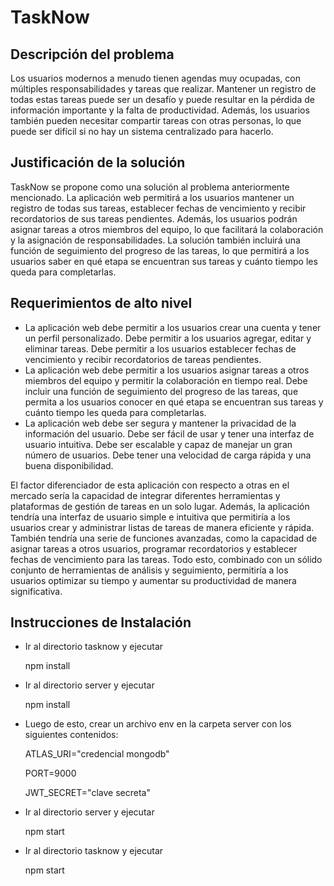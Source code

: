 # TaskNow

## Descripción del problema

Los usuarios modernos a menudo tienen agendas muy ocupadas, con múltiples responsabilidades
y tareas que realizar. Mantener un registro de todas estas tareas puede ser un desafío y puede
resultar en la pérdida de información importante y la falta de productividad. Además, los usuarios
también pueden necesitar compartir tareas con otras personas, lo que puede ser difícil si no hay un
sistema centralizado para hacerlo.
## Justificación de la solución
TaskNow se propone como una solución al problema anteriormente mencionado. La aplicación web
permitirá a los usuarios mantener un registro de todas sus tareas, establecer fechas de vencimiento
y recibir recordatorios de sus tareas pendientes. Además, los usuarios podrán asignar tareas a otros
miembros del equipo, lo que facilitará la colaboración y la asignación de responsabilidades. La
solución también incluirá una función de seguimiento del progreso de las tareas, lo que permitirá a
los usuarios saber en qué etapa se encuentran sus tareas y cuánto tiempo les queda para
completarlas.
## Requerimientos de alto nivel
- La aplicación web debe permitir a los usuarios crear una cuenta y tener un perfil
personalizado. Debe permitir a los usuarios agregar, editar y eliminar tareas. Debe permitir
a los usuarios establecer fechas de vencimiento y recibir recordatorios de tareas
pendientes.
- La aplicación web debe permitir a los usuarios asignar tareas a otros miembros del equipo
y permitir la colaboración en tiempo real. Debe incluir una función de seguimiento del
progreso de las tareas, que permita a los usuarios conocer en qué etapa se encuentran sus
tareas y cuánto tiempo les queda para completarlas.
- La aplicación web debe ser segura y mantener la privacidad de la información del usuario.
Debe ser fácil de usar y tener una interfaz de usuario intuitiva. Debe ser escalable y capaz
de manejar un gran número de usuarios. Debe tener una velocidad de carga rápida y una
buena disponibilidad.

El factor diferenciador de esta aplicación con respecto a otras en el mercado sería la capacidad de
integrar diferentes herramientas y plataformas de gestión de tareas en un solo lugar. Además, la
aplicación tendría una interfaz de usuario simple e intuitiva que permitiría a los usuarios crear y
administrar listas de tareas de manera eficiente y rápida. También tendría una serie de funciones
avanzadas, como la capacidad de asignar tareas a otros usuarios, programar recordatorios y
establecer fechas de vencimiento para las tareas. Todo esto, combinado con un sólido conjunto de
herramientas de análisis y seguimiento, permitiría a los usuarios optimizar su tiempo y aumentar su
productividad de manera significativa.

## Instrucciones de Instalación

- Ir al directorio tasknow y ejecutar

    npm install

- Ir al directorio server y ejecutar

    npm install

- Luego de esto, crear un archivo env en la carpeta server con los siguientes contenidos:

    ATLAS_URI="credencial mongodb"

    PORT=9000

    JWT_SECRET="clave secreta"

- Ir al directorio server y ejecutar

    npm start

- Ir al directorio tasknow y ejecutar

    npm start